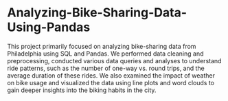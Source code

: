 # Analyzing-Bike-Sharing-Data-Using-Pandas
This project primarily focused on analyzing bike-sharing data from Philadelphia using SQL and Pandas. We performed data cleaning and preprocessing, conducted various data queries and analyses to understand ride patterns, such as the number of one-way vs. round trips, and the average duration of these rides. We also examined the impact of weather on bike usage and visualized the data using line plots and word clouds to gain deeper insights into the biking habits in the city.
